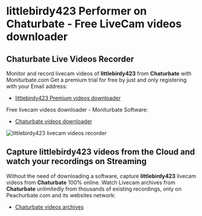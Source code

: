 # littlebirdy423 Performer on Chaturbate - Free LiveCam videos downloader

## Chaturbate Live Videos Recorder

Monitor and record livecam videos of **littlebirdy423** from **Chaturbate** with Moniturbate.com
Get a premium trial for free by just and only registering with your Email address:
* [littlebirdy423 Premium videos downloader](https://moniturbate.com/request-demo-licence-key.html)

Free livecam videos downloader - Moniturbate Software:
* [Chaturbate videos downloader](https://moniturbate.com/moniturbate-download-software.html)

![littlebirdy423 livecam videos recorder](https://peachurnet.com/templates/moniturbate-software.png)


## Capture littlebirdy423 videos from the Cloud and watch your recordings on Streaming

Without the need of downloading a software, capture **littlebirdy423** livecam videos from **Chaturbate** 100% online.
Watch Livecam archives from **Chaturbate** unlimitedly from thousands of existing recordings, only on Peachurbate.com and its websites network:
* [Chaturbate videos archives](https://peachurnet.com/)
